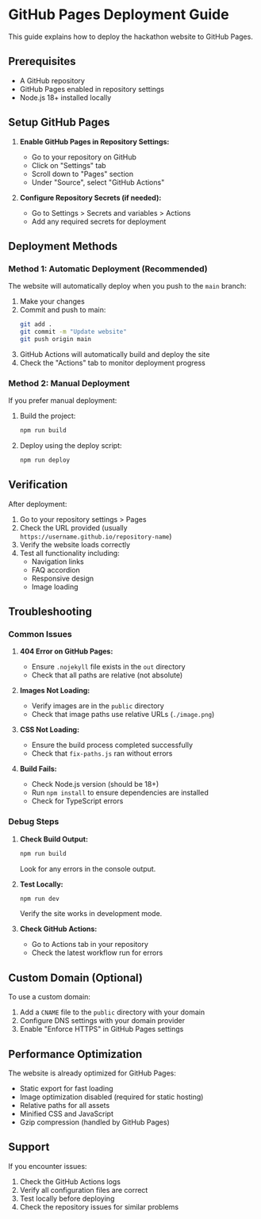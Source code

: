 # GitHub Pages Deployment Guide

This guide explains how to deploy the hackathon website to GitHub Pages.

## Prerequisites

- A GitHub repository
- GitHub Pages enabled in repository settings
- Node.js 18+ installed locally

## Setup GitHub Pages

1. **Enable GitHub Pages in Repository Settings:**
   - Go to your repository on GitHub
   - Click on "Settings" tab
   - Scroll down to "Pages" section
   - Under "Source", select "GitHub Actions"

2. **Configure Repository Secrets (if needed):**
   - Go to Settings > Secrets and variables > Actions
   - Add any required secrets for deployment

## Deployment Methods

### Method 1: Automatic Deployment (Recommended)

The website will automatically deploy when you push to the `main` branch:

1. Make your changes
2. Commit and push to main:
   ```bash
   git add .
   git commit -m "Update website"
   git push origin main
   ```
3. GitHub Actions will automatically build and deploy the site
4. Check the "Actions" tab to monitor deployment progress

### Method 2: Manual Deployment

If you prefer manual deployment:

1. Build the project:
   ```bash
   npm run build
   ```

2. Deploy using the deploy script:
   ```bash
   npm run deploy
   ```

## Verification

After deployment:

1. Go to your repository settings > Pages
2. Check the URL provided (usually `https://username.github.io/repository-name`)
3. Verify the website loads correctly
4. Test all functionality including:
   - Navigation links
   - FAQ accordion
   - Responsive design
   - Image loading

## Troubleshooting

### Common Issues

1. **404 Error on GitHub Pages:**
   - Ensure `.nojekyll` file exists in the `out` directory
   - Check that all paths are relative (not absolute)

2. **Images Not Loading:**
   - Verify images are in the `public` directory
   - Check that image paths use relative URLs (`./image.png`)

3. **CSS Not Loading:**
   - Ensure the build process completed successfully
   - Check that `fix-paths.js` ran without errors

4. **Build Fails:**
   - Check Node.js version (should be 18+)
   - Run `npm install` to ensure dependencies are installed
   - Check for TypeScript errors

### Debug Steps

1. **Check Build Output:**
   ```bash
   npm run build
   ```
   Look for any errors in the console output.

2. **Test Locally:**
   ```bash
   npm run dev
   ```
   Verify the site works in development mode.

3. **Check GitHub Actions:**
   - Go to Actions tab in your repository
   - Check the latest workflow run for errors

## Custom Domain (Optional)

To use a custom domain:

1. Add a `CNAME` file to the `public` directory with your domain
2. Configure DNS settings with your domain provider
3. Enable "Enforce HTTPS" in GitHub Pages settings

## Performance Optimization

The website is already optimized for GitHub Pages:

- Static export for fast loading
- Image optimization disabled (required for static hosting)
- Relative paths for all assets
- Minified CSS and JavaScript
- Gzip compression (handled by GitHub Pages)

## Support

If you encounter issues:

1. Check the GitHub Actions logs
2. Verify all configuration files are correct
3. Test locally before deploying
4. Check the repository issues for similar problems
